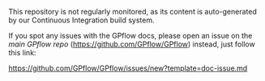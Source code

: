 This repository is not regularly monitored, as its content is auto-generated by our Continuous Integration build system.

If you spot any issues with the GPflow docs, please open an issue on the *main GPflow repo* (https://github.com/GPflow/GPflow) instead, just follow this link:

https://github.com/GPflow/GPflow/issues/new?template=doc-issue.md
